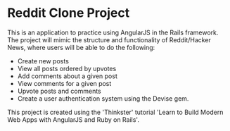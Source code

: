 # Reddit Clone Project

This is an application to practice using AngularJS in the Rails framework.
The project will mimic the structure and functionality of Reddit/Hacker News, where users will be able to do the following:

  * Create new posts
  * View all posts ordered by upvotes
  * Add comments about a given post
  * View comments for a given post
  * Upvote posts and comments
  * Create a user authentication system using the Devise gem.

  This project is created using the 'Thinkster' tutorial 'Learn to Build Modern Web Apps with AngularJS and Ruby on Rails'.
